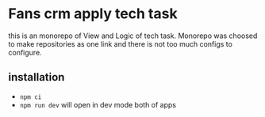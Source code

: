 # Fans crm apply tech task
this is an monorepo of View and Logic of tech task. Monorepo was choosed to make repositories as one link and there is not too much configs to configure.
## installation
- `npm ci`
- `npm run dev` will open in dev mode both of apps
